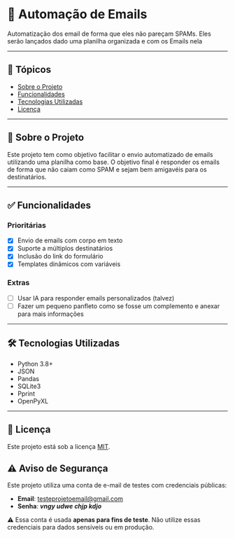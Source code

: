 # 📧 Automação de Emails

Automatização dos email de forma que eles não pareçam SPAMs. Eles serão lançados dado uma planilha organizada e com os Emails nela

---

## 📌 Tópicos

- [Sobre o Projeto](#sobre-o-projeto)
- [Funcionalidades](#funcionalidades)
- [Tecnologias Utilizadas](#tecnologias-utilizadas)
- [Licença](#licença)

---

## 📖 Sobre o Projeto

Este projeto tem como objetivo facilitar o envio automatizado de emails utilizando uma planilha como base. O objetivo final é responder os emails de forma que não caiam como SPAM e sejam bem amigavéis para os destinatários.

---

## ✅ Funcionalidades

### Prioritárias

- [x] Envio de emails com corpo em texto
- [x] Suporte a múltiplos destinatários
- [x] Inclusão do link do formulário
- [x] Templates dinâmicos com variáveis

### Extras

- [ ] Usar IA para responder emails personalizados (talvez)
- [ ] Fazer um pequeno panfleto como se fosse um complemento e anexar para mais informações
---

## 🛠 Tecnologias Utilizadas

- Python 3.8+
- JSON
- Pandas
- SQLite3
- Pprint
- OpenPyXL

---

## 📄 Licença

Este projeto está sob a licença [MIT](LICENSE).

## ⚠️ Aviso de Segurança

Este projeto utiliza uma conta de e-mail de testes com credenciais públicas:
- **Email**: testeprojetoemail@gmail.com
- **Senha**: ***vngy udwe chjp kdjo***

⚠️ Essa conta é usada **apenas para fins de teste**. Não utilize essas credenciais para dados sensíveis ou em produção.